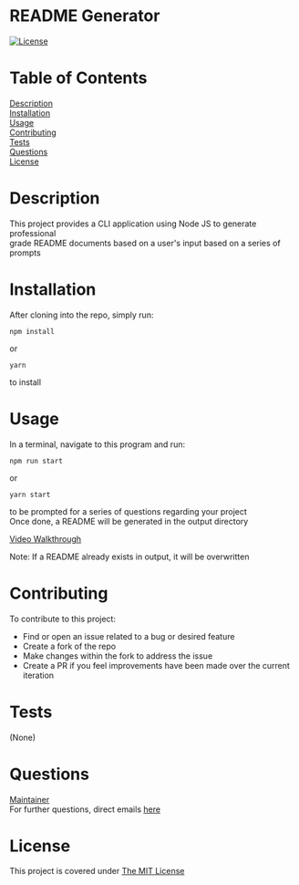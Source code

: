 # README Generator

[![License](https://img.shields.io/badge/License-MIT-yellow.svg)](https://opensource.org/licenses/MIT)

# Table of Contents

[Description](#description)  
[Installation](#installation)  
[Usage](#usage)  
[Contributing](#contributing)  
[Tests](#tests)  
[Questions](#questions)  
[License](#license)

# Description

This project provides a CLI application using Node JS to generate professional  
grade README documents based on a user's input based on a series of prompts

# Installation

After cloning into the repo, simply run:

`npm install`

or

`yarn`

to install

# Usage

In a terminal, navigate to this program and run:

`npm run start`

or

`yarn start`

to be prompted for a series of questions regarding your project  
Once done, a README will be generated in the output directory

[Video Walkthrough](https://drive.google.com/file/d/1gwUp_OVWRSARaUFnHAGXVzXjR3MKFxN0/view?usp=sharing)

Note: If a README already exists in output, it will be overwritten

# Contributing

To contribute to this project:

- Find or open an issue related to a bug or desired feature
- Create a fork of the repo
- Make changes within the fork to address the issue
- Create a PR if you feel improvements have been made over the current iteration

# Tests

(None)

# Questions

[Maintainer](https://github.com/iatenine)  
For further questions, direct emails [here](mailto:FullJackDevelopment@gmail.com)

# License

This project is covered under [The MIT License](https://opensource.org/licenses/MIT)
